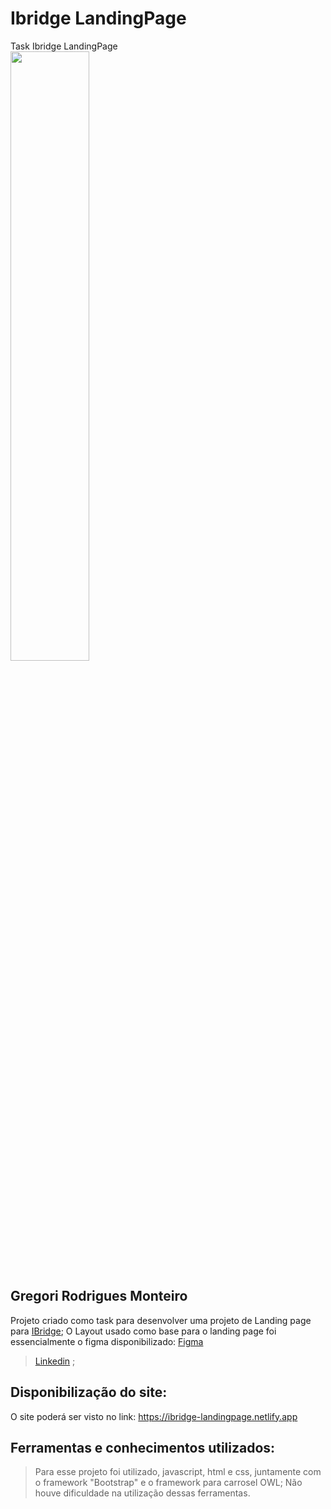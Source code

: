 # Ibridge LandingPage
[IBridge]: https://www.ibridge.com.br
[Linkedin]: https://www.linkedin.com/in/gregori-rodrigues-monteiro/
[Figma]: https://www.figma.com/file/4IngoSvYkGmZedsGp7dLFB/iBridge-Landing-Page?node-id=0%3A1


Task Ibridge LandingPage <br>
<img src="https://www.google.com/url?sa=i&url=https%3A%2F%2Fwww.exactsales.com.br%2Fparceiros%2Fdownloads%2Fibridge-technology%2F&psig=AOvVaw1H-k65kf85hbLNlI8JQUVh&ust=1654459414272000&source=images&cd=vfe&ved=0CAwQjRxqFwoTCLC0v9_LlPgCFQAAAAAdAAAAABAD" width="50%;" /> <br>


## Gregori Rodrigues Monteiro
Projeto criado como task para desenvolver uma projeto de Landing page para [IBridge][IBridge];
O Layout usado como base para o landing page foi essencialmente o figma disponibilizado: [Figma][Figma]
>[Linkedin][Linkedin] ; <br>

## Disponibilização do site:
O site poderá ser visto no link: https://ibridge-landingpage.netlify.app


## Ferramentas e conhecimentos utilizados:
>Para esse projeto foi utilizado, javascript, html e css, juntamente com o framework "Bootstrap" e o framework para carrosel OWL; Não houve dificuldade na utilização dessas ferramentas. 
